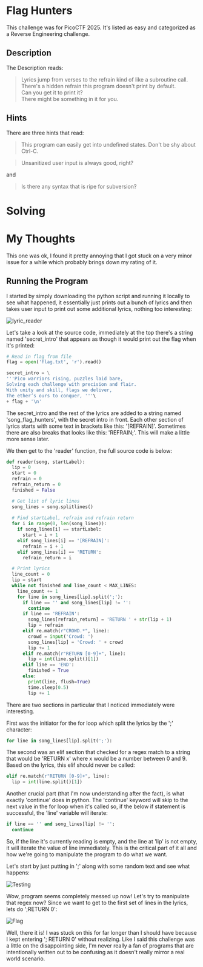 # Flag Hunters
This challenge was for PicoCTF 2025. It's listed as easy and categorized as a Reverse Engineering challenge.

## Description
The Description reads:
> Lyrics jump from verses to the refrain kind of like a subroutine call.  
> There's a hidden refrain this program doesn't print by default.  
> Can you get it to print it?  
> There might be something in it for you.

## Hints
There are three hints that read:
> This program can easily get into undefined states. Don't be shy about Ctrl-C.

> Unsanitized user input is always good, right?

and
> Is there any syntax that is ripe for subversion?

# Solving
# My Thoughts
This one was ok, I found it pretty annoying that I got stuck on a very minor issue for a while which probably brings down my rating of it.

## Running the Program
I started by simply downloading the python script and running it locally to see what happened, it essentially just prints out a bunch of lyrics and then takes user input to print out some additional lyrics, nothing too interesting:

![lyric_reader](https://github.com/user-attachments/assets/98cc3909-d24c-48c9-9bf5-3021fd9fd1e8)

Let's take a look at the source code, immediately at the top there's a string named 'secret_intro' that appears as though it would print out the flag when it's printed:

``` python
# Read in flag from file
flag = open('flag.txt', 'r').read()

secret_intro = \
'''Pico warriors rising, puzzles laid bare,
Solving each challenge with precision and flair.
With unity and skill, flags we deliver,
The ether’s ours to conquer, '''\
+ flag + '\n'
```
The secret_intro and the rest of the lyrics are added to a string named 'song_flag_hunters', with the secret intro in front.  Each other section of lyrics starts with some text in brackets like this:  '[REFRAIN]'.  Sometimes there are also breaks that looks like this:  'REFRAIN;'.  This will make a little more sense later.

We then get to the 'reader' function, the full source code is below:

``` python
def reader(song, startLabel):
  lip = 0
  start = 0
  refrain = 0
  refrain_return = 0
  finished = False

  # Get list of lyric lines
  song_lines = song.splitlines()
  
  # Find startLabel, refrain and refrain return
  for i in range(0, len(song_lines)):
    if song_lines[i] == startLabel:
      start = i + 1
    elif song_lines[i] == '[REFRAIN]':
      refrain = i + 1
    elif song_lines[i] == 'RETURN':
      refrain_return = i

  # Print lyrics
  line_count = 0
  lip = start
  while not finished and line_count < MAX_LINES:
    line_count += 1
    for line in song_lines[lip].split(';'):
      if line == '' and song_lines[lip] != '':
        continue
      if line == 'REFRAIN':
        song_lines[refrain_return] = 'RETURN ' + str(lip + 1)
        lip = refrain
      elif re.match(r"CROWD.*", line):
        crowd = input('Crowd: ')
        song_lines[lip] = 'Crowd: ' + crowd
        lip += 1
      elif re.match(r"RETURN [0-9]+", line):
        lip = int(line.split()[1])
      elif line == 'END':
        finished = True
      else:
        print(line, flush=True)
        time.sleep(0.5)
        lip += 1
```
There are two sections in particular that I noticed immediately were interesting.

First was the initiator for the for loop which split the lyrics by the ';' character:

``` python
for line in song_lines[lip].split(';'):
```

The second was an elif section that checked for a regex match to a string that would be 'RETURN x' where x would be a number between 0 and 9.  Based on the lyrics, this elif should never be called:

``` python
elif re.match(r"RETURN [0-9]+", line):
  lip = int(line.split()[1])
```

Another crucial part (that I'm now understanding after the fact), is what exactly 'continue' does in python.  The 'continue' keyword will skip to the next value in the for loop when it's called so, if the below if statement is successful, the 'line' variable will iterate:

``` python
if line == '' and song_lines[lip] != '':
  continue
```

So, if the line it's currently reading is empty, and the line at 'lip' is not empty, it will iterate the value of line immediately.  This is the critical part of it all and how we're going to manipulate the program to do what we want.

Let's start by just putting in ';' along with some random text and see what happens:

![Testing](https://github.com/user-attachments/assets/00785dca-87ed-408e-9313-220c7139ddf4)

Wow, program seems completely messed up now!  Let's try to manipulate that regex now?  Since we want to get to the first set of lines in the lyrics, lets do ';RETURN 0':

![Flag](https://github.com/user-attachments/assets/923405fe-6c80-4929-99ad-bddfaba7221a)

Well, there it is! I was stuck on this for far longer than I should have because I kept entering '; RETURN 0' without realizing.  Like I said this challenge was a little on the disappointing side, I'm never really a fan of programs that are intentionally written out to be confusing as it doesn't really mirror a real world scenario.

